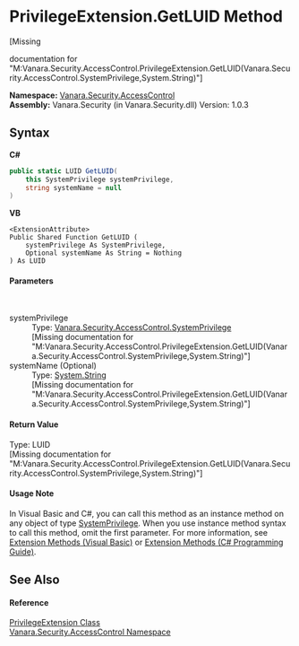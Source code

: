 # PrivilegeExtension.GetLUID Method 
 

\[Missing <summary> documentation for "M:Vanara.Security.AccessControl.PrivilegeExtension.GetLUID(Vanara.Security.AccessControl.SystemPrivilege,System.String)"\]

**Namespace:**&nbsp;<a href="62a937f8-234b-6e15-2f22-272a8ae206a7">Vanara.Security.AccessControl</a><br />**Assembly:**&nbsp;Vanara.Security (in Vanara.Security.dll) Version: 1.0.3

## Syntax

**C#**<br />
``` C#
public static LUID GetLUID(
	this SystemPrivilege systemPrivilege,
	string systemName = null
)
```

**VB**<br />
``` VB
<ExtensionAttribute>
Public Shared Function GetLUID ( 
	systemPrivilege As SystemPrivilege,
	Optional systemName As String = Nothing
) As LUID
```


#### Parameters
&nbsp;<dl><dt>systemPrivilege</dt><dd>Type: <a href="28bff8cc-6d38-9962-ee11-7fc01cebb5bc">Vanara.Security.AccessControl.SystemPrivilege</a><br />\[Missing <param name="systemPrivilege"/> documentation for "M:Vanara.Security.AccessControl.PrivilegeExtension.GetLUID(Vanara.Security.AccessControl.SystemPrivilege,System.String)"\]</dd><dt>systemName (Optional)</dt><dd>Type: <a href="http://msdn2.microsoft.com/en-us/library/s1wwdcbf" target="_blank">System.String</a><br />\[Missing <param name="systemName"/> documentation for "M:Vanara.Security.AccessControl.PrivilegeExtension.GetLUID(Vanara.Security.AccessControl.SystemPrivilege,System.String)"\]</dd></dl>

#### Return Value
Type: LUID<br />\[Missing <returns> documentation for "M:Vanara.Security.AccessControl.PrivilegeExtension.GetLUID(Vanara.Security.AccessControl.SystemPrivilege,System.String)"\]

#### Usage Note
In Visual Basic and C#, you can call this method as an instance method on any object of type <a href="28bff8cc-6d38-9962-ee11-7fc01cebb5bc">SystemPrivilege</a>. When you use instance method syntax to call this method, omit the first parameter. For more information, see <a href="http://msdn.microsoft.com/en-us/library/bb384936.aspx">Extension Methods (Visual Basic)</a> or <a href="http://msdn.microsoft.com/en-us/library/bb383977.aspx">Extension Methods (C# Programming Guide)</a>.

## See Also


#### Reference
<a href="9f97b6a3-d9b0-31cf-cc59-36d33d4a6643">PrivilegeExtension Class</a><br /><a href="62a937f8-234b-6e15-2f22-272a8ae206a7">Vanara.Security.AccessControl Namespace</a><br />